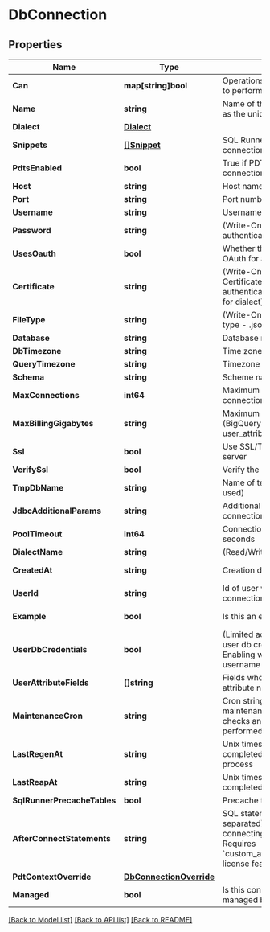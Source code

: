 # DbConnection

## Properties

Name | Type | Description | Notes
------------ | ------------- | ------------- | -------------
**Can** | **map[string]bool** | Operations the current user is able to perform on this object | [optional] [readonly] 
**Name** | **string** | Name of the connection. Also used as the unique identifier | [optional] 
**Dialect** | [**Dialect**](Dialect.md) |  | [optional] 
**Snippets** | [**[]Snippet**](Snippet.md) | SQL Runner snippets for this connection | [optional] [readonly] 
**PdtsEnabled** | **bool** | True if PDTs are enabled on this connection | [optional] [readonly] 
**Host** | **string** | Host name/address of server | [optional] 
**Port** | **string** | Port number on server | [optional] 
**Username** | **string** | Username for server authentication | [optional] 
**Password** | **string** | (Write-Only) Password for server authentication | [optional] 
**UsesOauth** | **bool** | Whether the connection uses OAuth for authentication. | [optional] [readonly] 
**Certificate** | **string** | (Write-Only) Base64 encoded Certificate body for server authentication (when appropriate for dialect). | [optional] 
**FileType** | **string** | (Write-Only) Certificate keyfile type - .json or .p12 | [optional] 
**Database** | **string** | Database name | [optional] 
**DbTimezone** | **string** | Time zone of database | [optional] 
**QueryTimezone** | **string** | Timezone to use in queries | [optional] 
**Schema** | **string** | Scheme name | [optional] 
**MaxConnections** | **int64** | Maximum number of concurrent connection to use | [optional] 
**MaxBillingGigabytes** | **string** | Maximum size of query in GBs (BigQuery only, can be a user_attribute name) | [optional] 
**Ssl** | **bool** | Use SSL/TLS when connecting to server | [optional] 
**VerifySsl** | **bool** | Verify the SSL | [optional] 
**TmpDbName** | **string** | Name of temporary database (if used) | [optional] 
**JdbcAdditionalParams** | **string** | Additional params to add to JDBC connection string | [optional] 
**PoolTimeout** | **int64** | Connection Pool Timeout, in seconds | [optional] 
**DialectName** | **string** | (Read/Write) SQL Dialect name | [optional] 
**CreatedAt** | **string** | Creation date for this connection | [optional] [readonly] 
**UserId** | **string** | Id of user who last modified this connection configuration | [optional] [readonly] 
**Example** | **bool** | Is this an example connection? | [optional] [readonly] 
**UserDbCredentials** | **bool** | (Limited access feature) Are per user db credentials enabled. Enabling will remove previously set username and password | [optional] 
**UserAttributeFields** | **[]string** | Fields whose values map to user attribute names | [optional] 
**MaintenanceCron** | **string** | Cron string specifying when maintenance such as PDT trigger checks and drops should be performed | [optional] 
**LastRegenAt** | **string** | Unix timestamp at start of last completed PDT trigger check process | [optional] [readonly] 
**LastReapAt** | **string** | Unix timestamp at start of last completed PDT reap process | [optional] [readonly] 
**SqlRunnerPrecacheTables** | **bool** | Precache tables in the SQL Runner | [optional] 
**AfterConnectStatements** | **string** | SQL statements (semicolon separated) to issue after connecting to the database. Requires &#x60;custom_after_connect_statements&#x60; license feature | [optional] 
**PdtContextOverride** | [**DbConnectionOverride**](DBConnectionOverride.md) |  | [optional] 
**Managed** | **bool** | Is this connection created and managed by Looker | [optional] [readonly] 

[[Back to Model list]](../README.md#documentation-for-models) [[Back to API list]](../README.md#documentation-for-api-endpoints) [[Back to README]](../README.md)



